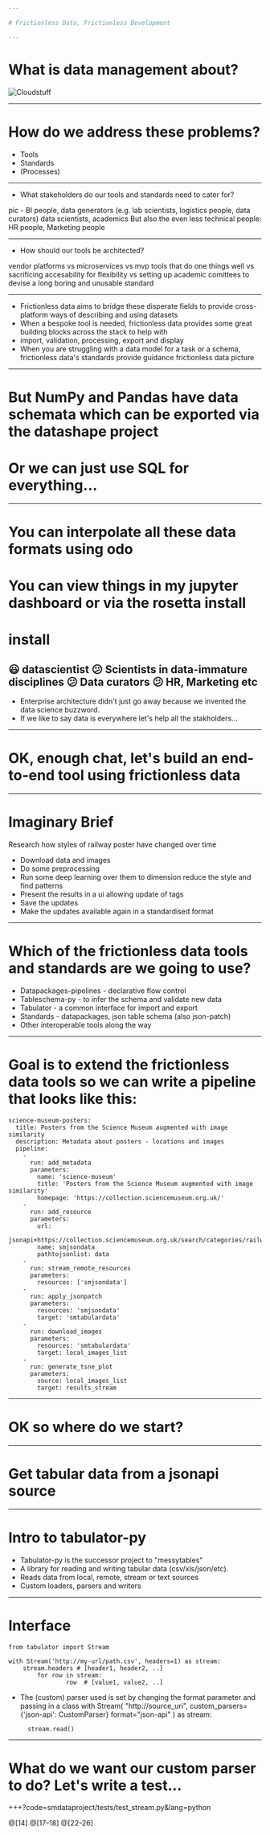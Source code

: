 ```yaml
---

# Frictionless Data, Frictionless Development

---
```


# What is data management about?

![Cloudstuff](cloud.jpeg)

---

# How do we address these problems?

* Tools
* Standards
* (Processes)

---

* What stakeholders do our tools and standards need to cater for?

pic - BI people, data generators (e.g. lab scientists, logistics people, data curators) data scientists, academics
But also the even less technical people:
HR people, Marketing people

---

* How should our tools be architected?

vendor platforms vs microservices vs mvp tools that do one things well vs sacrificing accesability for flexibility vs setting
up academic comittees to devise a long boring and unusable standard

---

* Frictionless data aims to bridge these disperate fields to provide cross-platform ways of describing and using datasets
* When a bespoke tool is needed, frictionless data provides some great building blocks across the stack to help with
* import, validation, processing, export and display
* When you are struggling with a data model for a task or a schema, frictionless data's standards provide guidance
frictionless data picture
---

# But NumPy and Pandas have data schemata which can be exported via the datashape project

# Or we can just use SQL for everything...
---

# You can interpolate all these data formats using odo 
# You can view things in my jupyter dashboard or via the rosetta install
# install
:smiley: datascientist
:confused: Scientists in data-immature disciplines
:confused: Data curators
:confused: HR, Marketing etc
---

* Enterprise architecture didn't just go away because we invented the data science buzzword. 
* If we like to say data is everywhere let's help all the stakholders...

---
# OK, enough chat, let's build an end-to-end tool using frictionless data

---
# Imaginary Brief

Research how styles of railway poster have changed over time

* Download data and images
* Do some preprocessing
* Run some deep learning over them to dimension reduce the style and find patterns
* Present the results in a ui allowing update of tags
* Save the updates
* Make the updates available again in a standardised format

---

# Which of the frictionless data tools and standards are we going to use?

* Datapackages-pipelines - declarative flow control
* Tableschema-py - to infer the schema and validate new data
* Tabulator - a common interface for import and export
* Standards - datapackages, json table schema (also json-patch)
* Other interoperable tools along the way

---

# Goal is to extend the frictionless data tools so we can write a pipeline that looks like this:

    science-museum-posters:
      title: Posters from the Science Museum augmented with image similarity 
      description: Metadata about posters - locations and images
      pipeline:
        -
          run: add_metadata
          parameters:
            name: 'science-museum'
            title: 'Posters from the Science Museum augmented with image similarity'
            homepage: 'https://collection.sciencemuseum.org.uk/'
        -
          run: add_resource
          parameters:
            url:
            jsonapi+https://collection.sciencemuseum.org.uk/search/categories/railway%20posters,%20notices%20&%20handbills
            name: smjsondata
            pathtojsonlist: data
        - 
          run: stream_remote_resources
          parameters:
            resources: ['smjsondata']
        -
          run: apply_jsonpatch
          parameters:
            resources: 'smjsondata'
            target: 'smtabulardata'
        - 
          run: download_images
          parameters:
            resources: 'smtabulardata'
            target: local_images_list
        - 
          run: generate_tsne_plot
          parameters:
            source: local_images_list
            target: results_stream
---

# OK so where do we start?

---

# Get tabular data from a jsonapi source

---
# Intro to tabulator-py

* Tabulator-py is the successor project to "messytables"
* A library for reading and writing tabular data (csv/xls/json/etc).
* Reads data from local, remote, stream or text sources
* Custom loaders, parsers and writers
---
# Interface

    from tabulator import Stream

    with Stream('http://my-url/path.csv', headers=1) as stream:
        stream.headers # [header1, header2, ..]
            for row in stream:
                    row  # [value1, value2, ..]

* The (custom) parser used is set by changing the format parameter and passing in a class
    with Stream(
        "http://source_uri", 
        custom_parsers={'json-api': CustomParser}
        format="json-api"
        ) as stream:
        
        stream.read()
---

# What do we want our custom parser to do? Let's write a test...

+++?code=smdataproject/tests/test_stream.py&lang=python

@[14]
@[17-18]
@[22-26]

